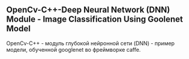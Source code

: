 ## OpenCv-C++-Deep Neural Network (DNN) Module - Image Classification Using Goolenet Model

OpenCv-C++ - модуль глубокой нейронной сети (DNN) - пример модели, обученной googlenet во фреймворке caffe.
